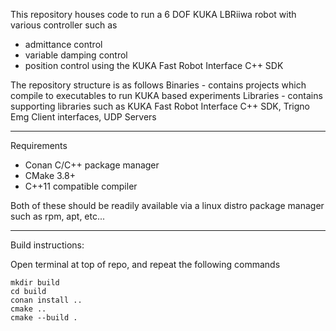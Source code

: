 This repository houses code to run a 6 DOF KUKA LBRiiwa robot with various controller such as
- admittance control
- variable damping control
- position control
using the KUKA Fast Robot Interface C++ SDK

The repository structure is as follows
Binaries - contains projects which compile to executables to run KUKA based experiments
Libraries - contains supporting libraries such as KUKA Fast Robot Interface C++ SDK, Trigno Emg Client interfaces, UDP Servers

********************************************************************************

Requirements
- Conan C/C++ package manager
- CMake 3.8+
- C++11 compatible compiler

Both of these should be readily available via a linux distro package manager such as rpm, apt, etc...


********************************************************************************
Build instructions:

Open terminal at top of repo, and repeat the following commands
```
mkdir build
cd build
conan install ..
cmake ..
cmake --build .
```

